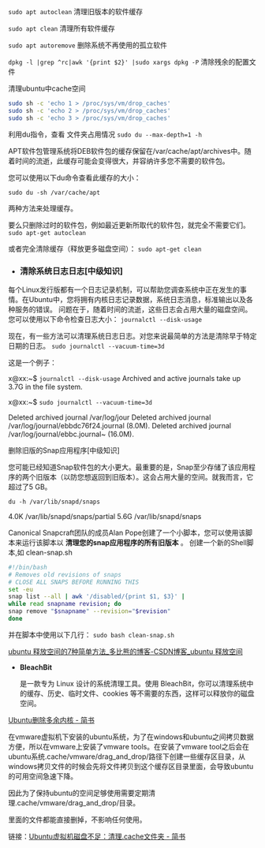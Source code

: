 `sudo apt autoclean` 清理旧版本的软件缓存

`sudo apt clean` 清理所有软件缓存

`sudo apt autoremove` 删除系统不再使用的孤立软件

`dpkg -l |grep ^rc|awk '{print $2}' |sudo xargs dpkg -P` 清除残余的配置文件

清理ubuntu中cache空间

```bash
sudo sh -c 'echo 1 > /proc/sys/vm/drop_caches'
sudo sh -c 'echo 2 > /proc/sys/vm/drop_caches'
sudo sh -c 'echo 3 > /proc/sys/vm/drop_caches'
```

利用du指令，查看 文件夹占用情况
`sudo du --max-depth=1 -h`

APT软件包管理系统将DEB软件包的缓存保留在/var/cache/apt/archives中。随着时间的流逝，此缓存可能会变得很大，并容纳许多您不需要的软件包。

您可以使用以下du命令查看此缓存的大小：

`sudo du -sh /var/cache/apt`

两种方法来处理缓存。

要么只删除过时的软件包，例如最近更新所取代的软件包，就完全不需要它们。
`sudo apt-get autoclean`

或者完全清除缓存（释放更多磁盘空间）：
`sudo apt-get clean`  

- ### 清除系统日志日志[中级知识]

每个Linux发行版都有一个日志记录机制，可以帮助您调查系统中正在发生的事情。在Ubuntu中，您将拥有内核日志记录数据，系统日志消息，标准输出以及各种服务的错误。
问题在于，随着时间的流逝，这些日志会占用大量的磁盘空间。您可以使用以下命令检查日志大小：
`journalctl --disk-usage`

现在，有一些方法可以清理系统日志日志。对您来说最简单的方法是清除早于特定日期的日志。
`sudo journalctl --vacuum-time=3d`

这是一个例子：

x@xx:~$ `journalctl --disk-usage`
Archived and active journals take up 3.7G in the file system.

x@xx:~$ `sudo journalctl --vacuum-time=3d`

Deleted archived journal /var/log/jour
Deleted archived journal /var/log/journal/ebbdc76f24.journal (8.0M).
Deleted archived journal /var/log/journal/ebbc.journal~ (16.0M).

删除旧版的Snap应用程序[中级知识]

您可能已经知道Snap软件包的大小更大。最重要的是，Snap至少存储了该应用程序的两个旧版本（以防您想返回到旧版本）。这会占用大量的空间。就我而言，它超过了5 GB。

`du -h /var/lib/snapd/snaps`

4.0K /var/lib/snapd/snaps/partial
5.6G /var/lib/snapd/snaps

Canonical Snapcraft团队的成员Alan Pope创建了一个小脚本，您可以使用该脚本来运行该脚本以 **清理您的snap应用程序的所有旧版本** 。
创建一个新的Shell脚本,如 clean-snap.sh

```bash
#!/bin/bash
# Removes old revisions of snaps
# CLOSE ALL SNAPS BEFORE RUNNING THIS
set -eu
snap list --all | awk '/disabled/{print $1, $3}' |
while read snapname revision; do
snap remove "$snapname" --revision="$revision"
done
```

并在脚本中使用以下几行：
`sudo bash clean-snap.sh`

[ubuntu 释放空间的7种简单方法_多比熊的博客-CSDN博客_ubuntu 释放空间](https://blog.csdn.net/qq_42427109/article/details/107882574)

- **BleachBit** 
  
  是一款专为 Linux 设计的系统清理工具。使用 BleachBit，你可以清理系统中的缓存、历史、临时文件、cookies 等不需要的东西，这样可以释放你的磁盘空间。  

[Ubuntu删除多余内核 - 简书](https://www.jianshu.com/p/f284bc90944f)

在vmware虚拟机下安装的ubuntu系统，为了在windows和ubuntu之间拷贝数据方便，所以在vmware上安装了vmware tools。在安装了vmware tool之后会在ubuntu系统.cache/vmware/drag_and_drop/路径下创建一些缓存区目录，从windows拷贝文件的时候会先将文件拷贝到这个缓存区目录里面，会导致ubuntu的可用空间急速下降。

因此为了保持ubuntu的空间足够使用需要定期清理.cache/vmware/drag_and_drop/目录。

里面的文件都能直接删掉，不影响任何使用。

链接：[Ubuntu虚拟机磁盘不足：清理.cache文件夹 - 简书](https://www.jianshu.com/p/cdb0adc4a329)

